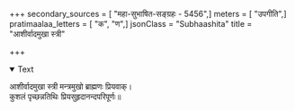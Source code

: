 +++
secondary_sources = [ "महा-सुभाषित-सङ्ग्रहः - 5456",]
meters = [ "उपगीति",]
pratimaalaa_letters = [ "क", "ण",]
jsonClass = "Subhaashita"
title = "आशीर्वादमुखा स्त्री"

+++

<details open><summary>Text</summary>

आशीर्वादमुखा स्त्री मन्त्रमुखो ब्राह्मणः प्रियवाक्।  
कुशलं पृच्छन्नतिथिः प्रियसुहृदानन्दपरिपूर्णः॥
</details>
